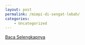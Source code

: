 ```yaml
---
layout: post
permalink: /mimpi-di-sengat-lebah/
categories:
    - Uncategorized
---
```


[Baca Selengkapnya](/10)